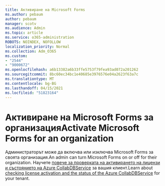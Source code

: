 ```yaml
---
title: Активиране на Microsoft Forms
ms.author: pebaum
author: pebaum
manager: scotv
ms.audience: Admin
ms.topic: article
ms.service: o365-administration
ROBOTS: NOINDEX, NOFOLLOW
localization_priority: Normal
ms.collection: Adm_O365
ms.custom:
- "2544"
- "9000672"
ms.openlocfilehash: a6b13382a6b33ffe5753f79fea93ad072a201262
ms.sourcegitcommit: 8bc60ec34bc1e40685e3976576e04a2623f63a7c
ms.translationtype: MT
ms.contentlocale: bg-BG
ms.lasthandoff: 04/15/2021
ms.locfileid: "51823164"
---
```

# <a name="activate-microsoft-forms-for-an-organization"></a><span data-ttu-id="093de-102">Активиране на Microsoft Forms за организация</span><span class="sxs-lookup"><span data-stu-id="093de-102">Activate Microsoft Forms for an organization</span></span>

<span data-ttu-id="093de-103">Администраторът може да включва или изключва Microsoft Forms за своята организация.</span><span class="sxs-lookup"><span data-stu-id="093de-103">An admin can turn Microsoft Forms on or off for their organization.</span></span> <span data-ttu-id="093de-104">Научете [повече за проверката на активирането на лицензи и състоянието на Azure CollabDBService](https://support.office.com/article/Turn-off-or-turn-on-Microsoft-Forms-8dcbf3ab-f2d6-459a-b8be-8d9892132a43) за вашия клиент.</span><span class="sxs-lookup"><span data-stu-id="093de-104">Learn about [checking license activation and the status of the Azure CollabDBService](https://support.office.com/article/Turn-off-or-turn-on-Microsoft-Forms-8dcbf3ab-f2d6-459a-b8be-8d9892132a43) for your tenant.</span></span>